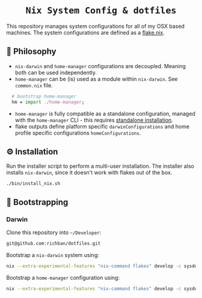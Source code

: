 <h1 align="center">
    <code>Nix System Config & dotfiles</code>
</h1>

This repository manages system configurations for all of my OSX based machines. The system configurations are defined as a [flake.nix](https://nixos.wiki/wiki/Flakes).

## 🧠 Philosophy

- `nix-darwin` and `home-manager` configurations are decoupled. Meaning both can be used independently.
- `home-manager` can be (is) used as a module within `nix-darwin`. See `common.nix` file.

```nix
  # bootstrap home-manager
  hm = import ./home-manager;
```

- `home-manager` is fully compatible as a standalone configuration, managed with the `home-manager` CLI - this requires [standalone installation](https://nix-community.github.io/home-manager/index.html#sec-install-standalone).
- flake outputs define platform specific `darwinConfigurations` and home profile specific configurations `homeConfigurations`.

## ⚙️ Installation

Run the installer script to perform a multi-user installation. The installer also installs `nix-darwin`, since it doesn't work with flakes out of the box.

```
./bin/install_nix.sh
```

## 🚀 Bootstrapping

### Darwin

Clone this repository into `~/Developer`:

```bash
git@github.com:richban/dotfiles.git
```

Bootstrap a `nix-darwin` system using:

```bash
nix --extra-experimental-features "nix-command flakes" develop -c sysdo bootstrap --darwin darwinWorkM1
```

Bootstrap a `home-manager` configuration using:

```bash
nix --extra-experimental-features "nix-command flakes" develop -c sysdo bootstrap --home-manager richbanWorkM1
```
